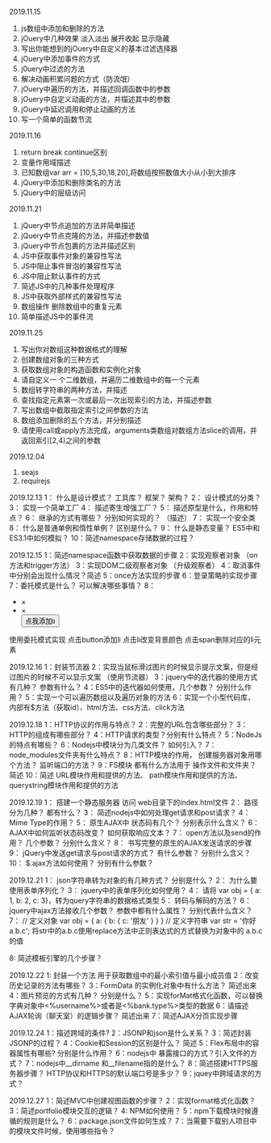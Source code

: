 2019.11.15
1. js数组中添加和删除的方法
2. jOuery中几种效果 淡入淡出 展开收起 显示隐藏
3. 写出你能想到的jOuery中自定义的基本过滤选择器
4. jOuery中添加事件的方式
5. j0uery中过滤的方法
6. 解决动画积累问题的方式（防流氓）
7. jOuery中遍历的方法，并描述回调函数中的参数
8. jOuery中自定义动画的方法，并描述其中的参数
9. jOuery中延迟调用和停止动画的方法
10. 写一个简单的函数节流

2019.11.16
1. return break continue区别
2. 变量作用域描述
3. 已知数组var arr = [10,5,30,18,20],将数组按照数值大小从小到大排序
4. jQuery中添加和删除类名的方法
5. jQuery中的层级访问

2019.11.21
1. jQuery中节点追加的方法并简单描述
2. jQuery中节点克隆的方法，并描述参数值
3. jQuery中节点包裹的方法并描述区别
4. JS中获取事件对象的兼容性写法
5. JS中阻止事件冒泡的兼容性写法
6. JS中阻止默认事件的方式
7. 简述JS中的几种事件处理程序
8. JS中获取外部样式的兼容性写法
9. 数组操作 删除数组中的重复元素
10. 简单描述JS中的事件流

2019.11.25
1. 写出你对数组这种数据格式的理解
2. 创建数组对象的三种方式
3. 获取数组对象的构造函数和实例化对象
4. 请自定义一 个二维数组，并遍历二维数组中的每一个元素
5. 数组转字符串的两种方法，并描述
6. 查找指定元素第一次或最后一次出现索引的方法，并描述参数
7. 写出数组中截取指定索引之间参数的方法
8. 数组添加删除的五个方法，并分别描述
9. 请使用call或apply方法完成，arguments类数组对数组方法slice的调用，并返回索引[2,4)之间的参数

2019.12.04
1. seajs
2. requirejs

2019.12.13
1： 什么是设计模式？ 工具库？ 框架？ 架构？
2： 设计模式的分类？
3： 实现一个简单工厂
4： 描述寄生增强工厂？
5： 描述原型是什么，作用和特点？
6： 继承的方式有哪些？ 分别如何实现的？ （描述）
7： 实现一个安全类
8： 什么是普通单例和惰性单例？ 区别是什么？
9： 什么是静态变量？ ES5中和ES3.1中如何模拟？
10：简述namespace存储数据的过程？

2019.12.15
1：简述namespace函数中获取数据的步骤
2：实现观察者对象 （on方法和trigger方法）
3：实现DOM二级观察者对象 （升级观察者）
4：取消事件中分别会出现什么情况？简述
5：once方法实现的步骤
6：登录策略的实现步骤
7：委托模式是什么？ 可以解决哪些事情？
8：<ul>
	<li><span>&times;</span></li>
	<li><span>&times;</span></li>
	<button>点我添加li</button>
   </ul>
   使用委托模式实现 点击button添加li 点击li改变背景颜色  点击span删除对应的li元素

2019.12.16
1：封装节流器
2：实现当鼠标滑过图片的时候显示提示文案，但是经过图片的时候不可以显示文案 （使用节流器）
3：jquery中的迭代器的使用方式有几种？ 参数有什么？
4：ES5中的迭代器如何使用，几个参数？ 分别什么作用？
5：实现一个可以遍历数组以及遍历对象的方法
6：实现一个小型代码库， 内部有$方法（获取id）、html方法、css方法、click方法

2019.12.18
1：HTTP协议的作用与特点？
2：完整的URL包含哪些部分？
3：HTTP的组成有哪些部分？
4：HTTP请求的类型？分别有什么特点？
5：NodeJs的特点有哪些？
6：Nodejs中模块分为几类文件？ 如何引入？
7：node_modules文件夹有什么特点？
8：HTTP模块的作用， 创建服务器对象用哪个方法？ 监听端口的方法？
9：FS模块  都有什么方法用于 操作文件和文件夹？ 简述
10：简述 URL模块作用和提供的方法、 path模块作用和提供的方法、 querystring模块作用和提供的方法

2019.12.19
1： 搭建一个静态服务器 访问 web目录下的index.html文件
2： 路径分为几种？ 都有什么？
3： 简述nodejs中如何处理get请求和post请求？
4： Mime Type的作用？
5： 原生AJAX中 状态码有几个？ 分别表示什么含义？
6： AJAX中如何监听状态码改变？ 如何获取响应文本？
7： open方法以及send的作用？ 几个参数？ 分别什么含义？
8： 书写完整的原生的AJAX发送请求的步骤
9： jQuery中发送get请求与post请求的方式？ 有什么参数？ 分别什么含义？
10： $.ajax方法如何使用？ 分别有什么参数？

2019.12.21
1： json字符串转为对象的有几种方式？ 分别是什么？
2： 为什么要使用表单序列化？
3： jquery中的表单序列化如何使用？
4： 请将 var obj = { a: 1, b: 2, c: 3}，转为query字符串的数据格式类型
5： 转码与解码的方法？
6： jquery中ajax方法接收几个参数？ 参数中都有什么属性？ 分别代表什么含义？
7： // 定义对象
	var obj = {
		a: {
			b: {
				c: '朋友'
			}
		}
	}
	// 定义字符串
	var str = '你好a.b.c';
   将str中的a.b.c使用replace方法中正则表达式的方式替换为对象中的  a.b.c的值

8: 简述模板引擎的几个步骤？

2019.12.22
1: 封装一个方法 用于获取数组中的最小索引值与最小成员值
2：改变历史记录的方法有哪些？
3：FormData 的实例化对象中有什么方法？ 简述出来
4：图片预览的方式有几种？ 分别是什么？
5：实现forMat格式化函数，可以替换字典对象中<%username%>或者是<%bank.type%>类型的数据
6：请描述AJAX轮询（聊天室）的逻辑步骤？ 简述出来
7：简述AJAX分页实现步骤

2019.12.24
1：描述跨域的条件?
2：JSONP和json是什么关系？
3：简述封装JSONP的过程？
4：Cookie和Session的区别是什么？ 简述
5：Flex布局中的容器属性有哪些? 分别是什么作用？
6：nodejs中 暴露接口的方式？引入文件的方式？
7：nodejs中__dirname 和__filename指的是什么？
8：简述搭建HTTPS服务器步骤？ HTTP协议和HTTPS的默认端口号是多少？
9：jquey中跨域请求的方式？

2019.12.27
1：简述MVC中创建视图函数的步骤？
2：实现format格式化函数？
3：简述portfolio模块交互的逻辑？
4: NPM如何使用？
5：npm下载模块时候遵循的规则是什么？
6：package.json文件如何生成？
7：当需要下载别人项目中的模块文件时候，使用哪些指令？
